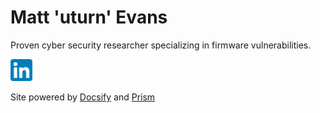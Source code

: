 # Matt 'uturn' Evans 

Proven cyber security researcher specializing in firmware vulnerabilities.

[<img src="resources/LinkedIn_icon.svg" width="35px" height="35px" />](https://www.linkedin.com/in/cmdr0/)

Site powered by [Docsify](https://docsify.js.org/#/) and [Prism](https://prismjs.com/)